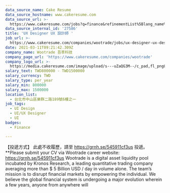 ```yaml
---
data_source_name: Cake Resume
data_source_hostname: www.cakeresume.com
data_source_url: >-
  https://www.cakeresume.com/jobs?q=finance&refinementList%5Blang_name%5D%5B0%5D=English&refinementList%5Bsalary_type%5D=per_year&range%5Bsalary_range%5D%5Bmin%5D=1000000&page=3
data_source_internal_id: '27586'
title: 'UX Designer UX 設計師 '
job_url: >-
  https://www.cakeresume.com/companies/wootrade/jobs/ux-designer-ux-designer-103fcb
date: 2021-03-11T09:21:42.309Z
company_name: Wootrade 吾萃科技
company_page_url: 'https://www.cakeresume.com/companies/wootrade'
company_logo_url: >-
  https://media.cakeresume.com/image/upload/s---uZaQG3M--/c_pad,fl_png8,h_200,w_200/v1615432018/ftsch3zk4opn114tprsd.png
salary_text: TWD800000 - TWD1500000
salary_currency: TWD
salary_type: per_year
salary_min: 800000
salary_max: 1500000
location_list:
  - 台北市中山區樂群二路189號6樓之一
job_tags:
  - UI Design
  - UI/UX Designer
  - UI
badges:
  - Finance

---
```


【投遞方式】 此處不收履歷，請至 https://grnh.se/545911cf3us 投遞。 **Please submit your CV via Wootrade career website: https://grnh.se/545911cf3us Wootrade is a digital asset liquidity pool incubated by Kronos Research, a leading quantitative trading company averaging more than $ 5 Billion USD / day in volume alone. The team’s mission is to disrupt financial markets by empowering the individual. We believe the global financial system is undergoing a major evolution wherein a few years, anyone from anywhere will 